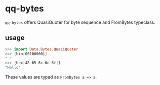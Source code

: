 # qq-bytes

`qq-bytes` offers QuasiQuoter for byte sequence and FromBytes typeclass.

## usage

```haskell
>>> import Data.Bytes.QuasiQuoter
>>> [bin|00100000|]
" "
>>> [hex|48 65 6c 6c 6f|]
"Hello"
```

These values are typed as `FromBytes a => a`.
